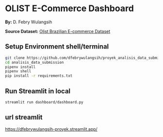 # OLIST E-Commerce Dashboard

**By:** D. Febry Wulangsih

**Source Dataset:** [Olist Brazilian E-commerce Dataset](https://www.kaggle.com/datasets/olistbr/brazilian-ecommerce)

## Setup Environment shell/terminal

```bash
git clone https://github.com/dfebrywulangsih/proyek_analisis_data_submission.git
cd analisis_data_submission
pipenv install
pipenv shell
pip install -r requirements.txt
```

## Run Streamlit in local
```bash
streamlit run dashboard/dashboard.py
```

## url streamlit
https://dfebrywulangsih-proyek.streamlit.app/

